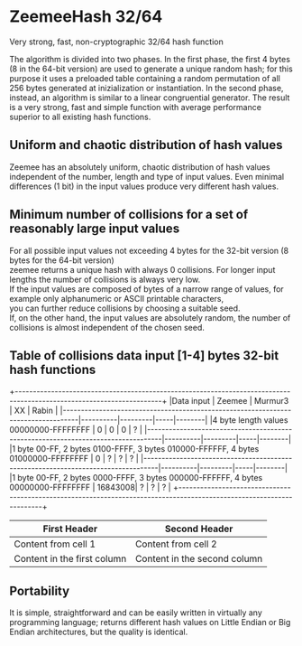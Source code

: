 # ZeemeeHash 32/64
Very strong, fast, non-cryptographic 32/64 hash function  

The algorithm is divided into two phases. In the first phase, the first 4 bytes (8 in the 64-bit version) are used to generate a unique random hash; for this purpose it uses a preloaded table containing a random permutation of all 256 bytes generated at inizialization or instantiation. In the second phase, instead, an algorithm is similar to a linear congruential generator.
The result is a very strong, fast and simple function with average performance superior to all existing hash functions.  

## Uniform and chaotic distribution of hash values
Zeemee has an absolutely uniform, chaotic distribution of hash values independent of the number, length and type of input values.
Even minimal differences (1 bit) in the input values produce very different hash values.  

## Minimum number of collisions for a set of reasonably large input values
For all possible input values not exceeding 4 bytes for the 32-bit version (8 bytes for the 64-bit version)  
zeemee returns a unique hash with always 0 collisions. For longer input lengths the number of collisions is always very low.  
If the input values are composed of bytes of a narrow range of values, for example only alphanumeric or ASCII printable characters,  
you can further reduce collisions by choosing a suitable seed.  
If, on the other hand, the input values are absolutely random, the number of collisions is almost independent of the chosen seed.  

## Table of collisions data input [1-4] bytes 32-bit hash functions  

+----------------------------------------------------------------------------------------------------------------------+
|Data input                                                                        | Zeemee   | Murmur3 | XX  | Rabin  |
|----------------------------------------------------------------------------------|----------|---------|-----|--------|
|4 byte length values 00000000-FFFFFFFF                                            |        0 |      0  |  0  |   ?    |
|----------------------------------------------------------------------------------|----------|---------|-----|--------|   
|1 byte 00-FF, 2 bytes 0100-FFFF, 3 bytes 010000-FFFFFF, 4 bytes 01000000-FFFFFFFF |        0 |       ? |   ? |    ?   |
|----------------------------------------------------------------------------------|----------|---------|-----|--------|
|1 byte 00-FF, 2 bytes 0000-FFFF, 3 bytes 000000-FFFFFF, 4 bytes 00000000-FFFFFFFF |  16843008|      ?  |   ? |     ?  |
+----------------------------------------------------------------------------------------------------------------------+


First Header | Second Header
------------ | -------------
Content from cell 1 | Content from cell 2
Content in the first column | Content in the second column


## Portability
It is simple, straightforward and can be easily written in virtually any programming language; returns different hash values
on Little Endian or Big Endian architectures, but the quality is identical.  
